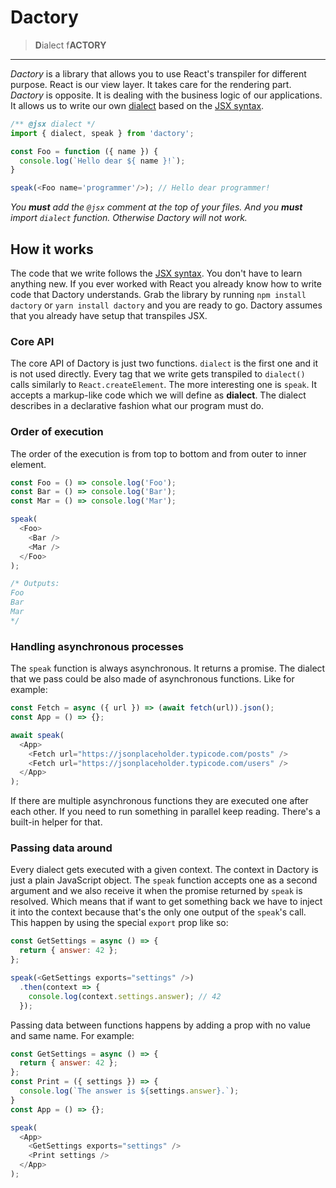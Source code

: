 # Dactory

> **D**ialect  f**ACTORY**

---

*Dactory* is a library that allows you to use React's transpiler for different purpose. React is our view layer. It takes care for the rendering part. *Dactory* is opposite. It is dealing with the business logic of our applications. It allows us to write our own [dialect](https://en.wikipedia.org/wiki/Dialect) based on the [JSX syntax](https://facebook.github.io/jsx/).

```js
/** @jsx dialect */
import { dialect, speak } from 'dactory';

const Foo = function ({ name }) {
  console.log(`Hello dear ${ name }!`);
}

speak(<Foo name='programmer'/>); // Hello dear programmer!
```

*You **must** add the `@jsx` comment at the top of your files. And you **must** import `dialect` function. Otherwise Dactory will not work.*

## How it works

The code that we write follows the [JSX syntax](https://facebook.github.io/jsx/). You don't have to learn anything new. If you ever worked with React you already know how to write code that Dactory understands. Grab the library by running `npm install dactory` or `yarn install dactory` and you are ready to go. Dactory assumes that you already have setup that transpiles JSX.

### Core API

The core API of Dactory is just two functions. `dialect` is the first one and it is not used directly. Every tag that we write gets transpiled to `dialect()` calls similarly to `React.createElement`. The more interesting one is `speak`. It accepts a markup-like code which we will define as **dialect**. The dialect describes in a declarative fashion what our program must do.

### Order of execution

The order of the execution is from top to bottom and from outer to inner element.

```js
const Foo = () => console.log('Foo');
const Bar = () => console.log('Bar');
const Mar = () => console.log('Mar');

speak(
  <Foo>
    <Bar />
    <Mar />
  </Foo>
);

/* Outputs:
Foo 
Bar 
Mar
*/
```

### Handling asynchronous processes

The `speak` function is always asynchronous. It returns a promise. The dialect that we pass could be also made of asynchronous functions. Like for example:

```js
const Fetch = async ({ url }) => (await fetch(url)).json();
const App = () => {};

await speak(
  <App>
    <Fetch url="https://jsonplaceholder.typicode.com/posts" />
    <Fetch url="https://jsonplaceholder.typicode.com/users" />
  </App>
);
```

If there are multiple asynchronous functions they are executed one after each other. If you need to run something in parallel keep reading. There's a built-in helper for that. 

### Passing data around

Every dialect gets executed with a given context. The context in Dactory is just a plain JavaScript object. The `speak` function accepts one as a second argument and we also receive it when the promise returned by `speak` is resolved. Which means that if want to get something back we have to inject it into the context because that's the only one output of the `speak`'s call. This happen by using the special `export` prop like so:

```js
const GetSettings = async () => {
  return { answer: 42 };
};

speak(<GetSettings exports="settings" />)
  .then(context => {
    console.log(context.settings.answer); // 42
  });
```

Passing data between functions happens by adding a prop with no value and same name. For example:

```js
const GetSettings = async () => {
  return { answer: 42 };
};
const Print = ({ settings }) => {
  console.log(`The answer is ${settings.answer}.`);
}
const App = () => {};

speak(
  <App>
    <GetSettings exports="settings" />
    <Print settings />
  </App>
);
```